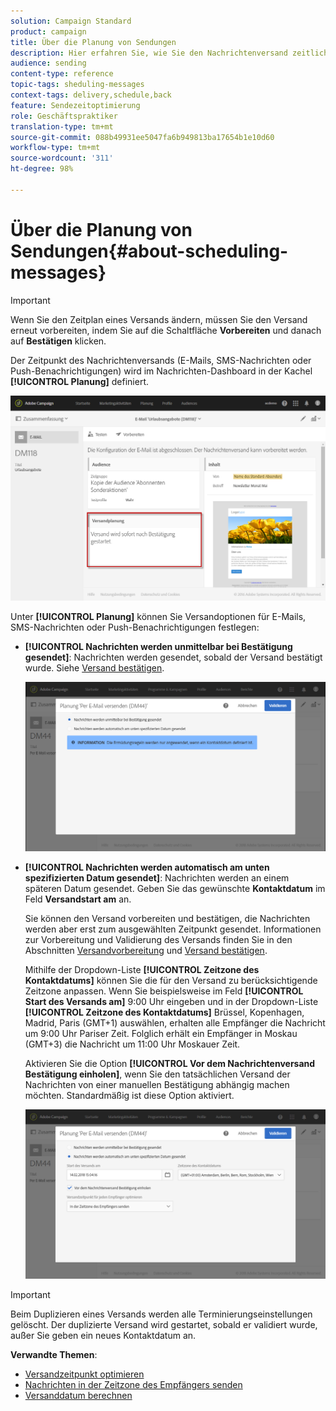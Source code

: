 ```yaml
---
solution: Campaign Standard
product: campaign
title: Über die Planung von Sendungen
description: Hier erfahren Sie, wie Sie den Nachrichtenversand zeitlich planen können.
audience: sending
content-type: reference
topic-tags: sheduling-messages
context-tags: delivery,schedule,back
feature: Sendezeitoptimierung
role: Geschäftspraktiker
translation-type: tm+mt
source-git-commit: 088b49931ee5047fa6b949813ba17654b1e10d60
workflow-type: tm+mt
source-wordcount: '311'
ht-degree: 98%

---
```



# Über die Planung von Sendungen{#about-scheduling-messages}

>[!IMPORTANT]
>
>Wenn Sie den Zeitplan eines Versands ändern, müssen Sie den Versand erneut vorbereiten, indem Sie auf die Schaltfläche **Vorbereiten** und danach auf **Bestätigen** klicken.

Der Zeitpunkt des Nachrichtenversands (E-Mails, SMS-Nachrichten oder Push-Benachrichtigungen) wird im Nachrichten-Dashboard in der Kachel **[!UICONTROL Planung]** definiert.

![](assets/delivery_dashboard.png)

Unter **[!UICONTROL Planung]** können Sie Versandoptionen für E-Mails, SMS-Nachrichten oder Push-Benachrichtigungen festlegen:

* **[!UICONTROL Nachrichten werden unmittelbar bei Bestätigung gesendet]**: Nachrichten werden gesendet, sobald der Versand bestätigt wurde. Siehe [Versand bestätigen](../../sending/using/confirming-the-send.md).

   ![](assets/delivery_planning_1.png)

* **[!UICONTROL Nachrichten werden automatisch am unten spezifizierten Datum gesendet]**: Nachrichten werden an einem späteren Datum gesendet. Geben Sie das gewünschte **Kontaktdatum** im Feld **Versandstart am** an.

   Sie können den Versand vorbereiten und bestätigen, die Nachrichten werden aber erst zum ausgewählten Zeitpunkt gesendet. Informationen zur Vorbereitung und Validierung des Versands finden Sie in den Abschnitten [Versandvorbereitung](../../sending/using/preparing-the-send.md) und [Versand bestätigen](../../sending/using/confirming-the-send.md).

   Mithilfe der Dropdown-Liste **[!UICONTROL Zeitzone des Kontaktdatums]** können Sie die für den Versand zu berücksichtigende Zeitzone anpassen. Wenn Sie beispielsweise im Feld **[!UICONTROL Start des Versands am]** 9:00 Uhr eingeben und in der Dropdown-Liste **[!UICONTROL Zeitzone des Kontaktdatums]** Brüssel, Kopenhagen, Madrid, Paris (GMT+1) auswählen, erhalten alle Empfänger die Nachricht um 9:00 Uhr Pariser Zeit. Folglich erhält ein Empfänger in Moskau (GMT+3) die Nachricht um 11:00 Uhr Moskauer Zeit.

   Aktivieren Sie die Option **[!UICONTROL Vor dem Nachrichtenversand Bestätigung einholen]**, wenn Sie den tatsächlichen Versand der Nachrichten von einer manuellen Bestätigung abhängig machen möchten. Standardmäßig ist diese Option aktiviert.

   ![](assets/delivery_planning.png)

>[!IMPORTANT]
>
>Beim Duplizieren eines Versands werden alle Terminierungseinstellungen gelöscht. Der duplizierte Versand wird gestartet, sobald er validiert wurde, außer Sie geben ein neues Kontaktdatum an.

**Verwandte Themen**:

* [Versandzeitpunkt optimieren](../../sending/using/optimizing-the-sending-time.md)
* [Nachrichten in der Zeitzone des Empfängers senden](../../sending/using/sending-messages-at-the-recipient-s-time-zone.md)
* [Versanddatum berechnen](../../sending/using/computing-the-sending-date.md)

